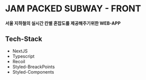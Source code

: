 # JAM PACKED SUBWAY - FRONT
#### 서울 지하철의 실시간 칸별 혼잡도를 제공해주기위한 WEB-APP


## Tech-Stack
- NextJS
- Typescript
- Recoil
- Styled-BreackPoints
- Styled-Components

